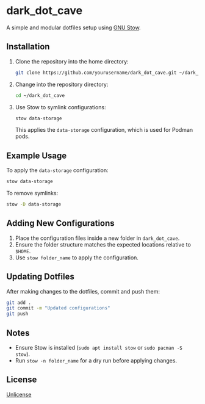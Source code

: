 # dark_dot_cave

A simple and modular dotfiles setup using [GNU Stow](https://www.gnu.org/software/stow/).

## Installation

1. Clone the repository into the home directory:
   ```sh
   git clone https://github.com/yourusername/dark_dot_cave.git ~/dark_dot_cave
   ```

2. Change into the repository directory:
   ```sh
   cd ~/dark_dot_cave
   ```

3. Use Stow to symlink configurations:
   ```sh
   stow data-storage
   ```
   This applies the `data-storage` configuration, which is used for Podman pods.

## Example Usage

To apply the `data-storage` configuration:
```sh
stow data-storage
```

To remove symlinks:
```sh
stow -D data-storage
```

## Adding New Configurations

1. Place the configuration files inside a new folder in `dark_dot_cave`.
2. Ensure the folder structure matches the expected locations relative to `$HOME`.
3. Use `stow folder_name` to apply the configuration.

## Updating Dotfiles

After making changes to the dotfiles, commit and push them:
```sh
git add .
git commit -m "Updated configurations"
git push
```

## Notes
- Ensure Stow is installed (`sudo apt install stow` or `sudo pacman -S stow`).
- Run `stow -n folder_name` for a dry run before applying changes.

## License
[Unlicense](LICENSE)

